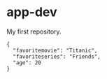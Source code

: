 # app-dev
My first repository.
```
{
  "favoritemovie": "Titanic",
  "favoriteseries": "Friends",
  "age": 20
}
```
